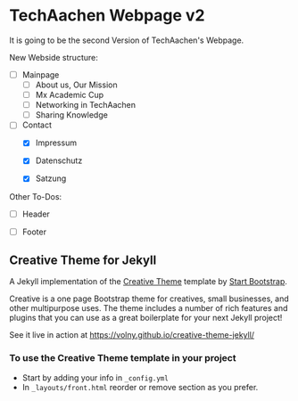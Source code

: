 # TechAachen Webpage v2

It is going to be the second Version of TechAachen's Webpage.

New Webside structure:
- [ ] Mainpage
  - [ ] About us, Our Mission
  - [ ] Mx Academic Cup
  - [ ] Networking in TechAachen
  - [ ] Sharing Knowledge
- [ ] Contact
  - [x] Impressum
  - [x] Datenschutz
  - [x] Satzung



Other To-Dos:
- [ ] Header
- [ ] Footer


## Creative Theme for Jekyll

A Jekyll implementation of the [Creative Theme](http://startbootstrap.com/template-overviews/creative/) template by [Start Bootstrap](http://startbootstrap.com).

Creative is a one page Bootstrap theme for creatives, small businesses, and other multipurpose uses.
The theme includes a number of rich features and plugins that you can use as a great boilerplate for your next Jekyll project!

See it live in action at <https://volny.github.io/creative-theme-jekyll/>

### To use the Creative Theme template in your project

- Start by adding your info in `_config.yml`
- In `_layouts/front.html` reorder or remove section as you prefer.
